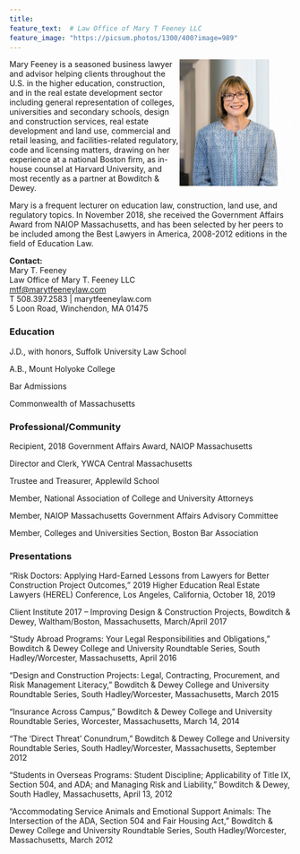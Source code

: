 ```yaml
---
title: 
feature_text:  # Law Office of Mary T Feeney LLC
feature_image: "https://picsum.photos/1300/400?image=989"
---
```


<img src="/assets/Feeney.jpg" alt="MFeeney" width="200" align="right" />  Mary Feeney is a seasoned business lawyer and advisor helping clients throughout the U.S. in the higher education, construction, and in the real estate development sector including general representation of colleges, universities and secondary schools, design and construction services, real estate development and land use, commercial and retail leasing, and facilities-related regulatory, code and licensing matters, drawing on her experience at a national Boston firm, as in-house counsel at Harvard University, and most recently as a partner at Bowditch & Dewey. 

Mary is a frequent lecturer on education law, construction, land use, and regulatory topics. In November 2018, she received the Government Affairs Award from NAIOP Massachusetts, and has been selected by her peers to be included among the Best Lawyers in America, 2008-2012 editions in the field of Education Law.


**Contact:**  
Mary T. Feeney  
Law Office of Mary T. Feeney LLC  
mtf@marytfeeneylaw.com  
T 508.397.2583 | marytfeeneylaw.com  
5 Loon Road, Winchendon, MA 01475
 
### Education

J.D., with honors, Suffolk University Law School

A.B., Mount Holyoke College

Bar Admissions

Commonwealth of Massachusetts

### Professional/Community
Recipient, 2018 Government Affairs Award, NAIOP Massachusetts

Director and Clerk, YWCA Central Massachusetts

Trustee and Treasurer, Applewild School

Member, National Association of College and University Attorneys

Member, NAIOP Massachusetts Government Affairs Advisory Committee

Member, Colleges and Universities Section, Boston Bar Association

### Presentations
“Risk Doctors: Applying Hard-Earned Lessons from Lawyers for Better Construction Project Outcomes,” 2019 Higher Education Real Estate Lawyers (HEREL) Conference, Los Angeles, California, October 18, 2019

Client Institute 2017 – Improving Design & Construction Projects, Bowditch & Dewey, Waltham/Boston, Massachusetts, March/April 2017

“Study Abroad Programs: Your Legal Responsibilities and Obligations,” Bowditch & Dewey College and University Roundtable Series, South Hadley/Worcester, Massachusetts, April 2016

“Design and Construction Projects: Legal, Contracting, Procurement, and Risk Management Literacy,” Bowditch & Dewey College and University Roundtable Series, South Hadley/Worcester, Massachusetts, March 2015

“Insurance Across Campus,” Bowditch & Dewey College and University Roundtable Series, Worcester, Massachusetts, March 14, 2014

“The ‘Direct Threat’ Conundrum,” Bowditch & Dewey College and University Roundtable Series, South Hadley/Worcester, Massachusetts, September 2012

“Students in Overseas Programs: Student Discipline; Applicability of Title IX, Section 504, and ADA; and Managing Risk and Liability,” Bowditch & Dewey, South Hadley, Massachusetts, April 13, 2012

“Accommodating Service Animals and Emotional Support Animals: The Intersection of the ADA, Section 504 and Fair Housing Act,” Bowditch & Dewey College and University Roundtable Series, South Hadley/Worcester, Massachusetts, March 2012
